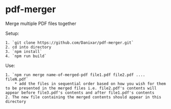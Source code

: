 # pdf-merger
Merge multiple PDF files together

Setup:

    1. `git clone https://github.com/Danixar/pdf-merger.git`
    2. cd into directory
    3. `npm install`
    4. `npm run build`


Use:

    1. `npm run merge name-of-merged-pdf file1.pdf file2.pdf .... fileN.pdf`
        * add the files in sequential order based on how you wish for them to be presented in the merged files i.e. file2.pdf's contents will appear before file3.pdf's contents and after file1.pdf's contents
    2. The new file containing the merged contents should appear in this directory
